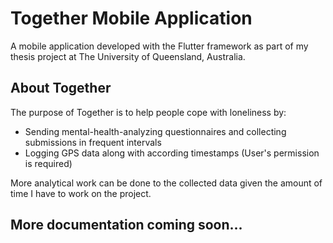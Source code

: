 # Together Mobile Application

A mobile application developed with the Flutter framework as part of my thesis project at The University of Queensland, Australia.

## About Together

The purpose of Together is to help people cope with loneliness by:
  - Sending mental-health-analyzing questionnaires and collecting submissions in frequent intervals
  - Logging GPS data along with according timestamps (User's permission is required)
  
More analytical work can be done to the collected data given the amount of time I have to work on the project.

## More documentation coming soon...
